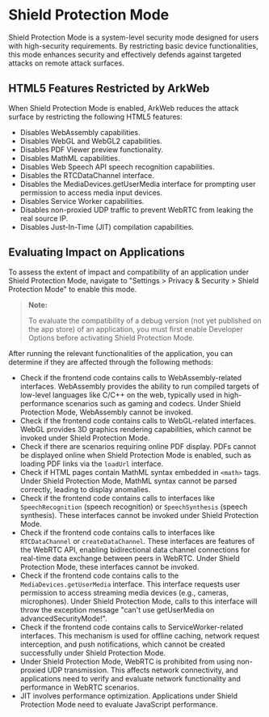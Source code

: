 # Shield Protection Mode

Shield Protection Mode is a system-level security mode designed for users with high-security requirements. By restricting basic device functionalities, this mode enhances security and effectively defends against targeted attacks on remote attack surfaces.

## HTML5 Features Restricted by ArkWeb

When Shield Protection Mode is enabled, ArkWeb reduces the attack surface by restricting the following HTML5 features:

- Disables WebAssembly capabilities.
- Disables WebGL and WebGL2 capabilities.
- Disables PDF Viewer preview functionality.
- Disables MathML capabilities.
- Disables Web Speech API speech recognition capabilities.
- Disables the RTCDataChannel interface.
- Disables the MediaDevices.getUserMedia interface for prompting user permission to access media input devices.
- Disables Service Worker capabilities.
- Disables non-proxied UDP traffic to prevent WebRTC from leaking the real source IP.
- Disables Just-In-Time (JIT) compilation capabilities.

## Evaluating Impact on Applications

To assess the extent of impact and compatibility of an application under Shield Protection Mode, navigate to "Settings > Privacy & Security > Shield Protection Mode" to enable this mode.

<!--RP1--><!--RP1End-->

> **Note:**
>
> To evaluate the compatibility of a debug version (not yet published on the app store) of an application, you must first enable Developer Options before activating Shield Protection Mode.

After running the relevant functionalities of the application, you can determine if they are affected through the following methods:

- Check if the frontend code contains calls to WebAssembly-related interfaces. WebAssembly provides the ability to run compiled targets of low-level languages like C/C++ on the web, typically used in high-performance scenarios such as gaming and codecs. Under Shield Protection Mode, WebAssembly cannot be invoked.
- Check if the frontend code contains calls to WebGL-related interfaces. WebGL provides 3D graphics rendering capabilities, which cannot be invoked under Shield Protection Mode.
- Check if there are scenarios requiring online PDF display. PDFs cannot be displayed online when Shield Protection Mode is enabled, such as loading PDF links via the `loadUrl` interface.
- Check if HTML pages contain MathML syntax embedded in `<math>` tags. Under Shield Protection Mode, MathML syntax cannot be parsed correctly, leading to display anomalies.
- Check if the frontend code contains calls to interfaces like `SpeechRecognition` (speech recognition) or `SpeechSynthesis` (speech synthesis). These interfaces cannot be invoked under Shield Protection Mode.
- Check if the frontend code contains calls to interfaces like `RTCDataChannel` or `createDataChannel`. These interfaces are features of the WebRTC API, enabling bidirectional data channel connections for real-time data exchange between peers in WebRTC. Under Shield Protection Mode, these interfaces cannot be invoked.
- Check if the frontend code contains calls to the `MediaDevices.getUserMedia` interface. This interface requests user permission to access streaming media devices (e.g., cameras, microphones). Under Shield Protection Mode, calls to this interface will throw the exception message "can't use getUserMedia on advancedSecurityMode!".
- Check if the frontend code contains calls to ServiceWorker-related interfaces. This mechanism is used for offline caching, network request interception, and push notifications, which cannot be created successfully under Shield Protection Mode.
- Under Shield Protection Mode, WebRTC is prohibited from using non-proxied UDP transmission. This affects network connectivity, and applications need to verify and evaluate network functionality and performance in WebRTC scenarios.
- JIT involves performance optimization. Applications under Shield Protection Mode need to evaluate JavaScript performance.